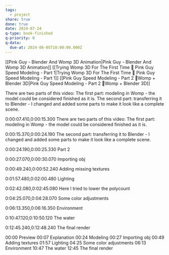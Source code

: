 ```yaml
---
tags:
  - project
share: true
done: true
date: 2024-07-24
q-type: book-finished
q-priority: 0
q-data:
  due-at: 2024-08-05T18:00:00.000Z
---
```

[[Pink Guy - Blender And Womp 3D Animation|Pink Guy - Blender And Womp 3D Animation]]
[[Trying Womp 3D For The First Time 🦩 Pink Guy Speed Modeling - Part 1|Trying Womp 3D For The First Time 🦩 Pink Guy Speed Modeling - Part 1]]
[[Pink Guy Speed Modeling - Part 2 🦩Womp + Blender 3D|Pink Guy Speed Modeling - Part 2 🦩Womp + Blender 3D]]

There are two parts of this video:
The first part: modeling in Womp - the model could be considered finished as it is.
The second part: transferring it to Blender - I changed and added some parts to make it look like a complete scene.

0:00:07.410,0:00:15.300
There are two parts of this video:
The first part: modeling in Womp - the model could be considered finished as it is.

0:00:15.370,0:00:24.190
The second part: transferring it to Blender - I changed and added some parts to make it look like a complete scene.

0:00:24.190,0:00:25.330
Part 2

0:00:27.070,0:00:30.070
Importing obj

0:00:49.240,0:00:52.240
Adding missing textures

0:01:57.480,0:02:00.480
Lighting

0:02:42.080,0:02:45.080
Here I tried to lower the polycount

0:04:25.070,0:04:28.070
Some color adjustments

0:06:13.350,0:06:16.350
Environment

0:10:47.120,0:10:50.120
The water

0:12:45.240,0:12:48.240
The final render


00:00 Preview
00:07 Explanation
00:24 Modeling
00:27 Importing obj
00:49 Adding textures
01:57 Lighting
04:25 Some color adjustments
06:13 Environment
10:47 The water
12:45 The final render


